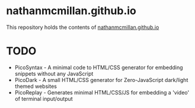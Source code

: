 # nathanmcmillan.github.io

This repository holds the contents of [nathanmcmillan.github.io](https://nathanmcmillan.github.io)

# TODO

- PicoSyntax - A minimal code to HTML/CSS generator for embedding snippets without any JavaScript
- PicoDark - A small HTML/CSS generator for Zero-JavaScript dark/light themed websites
- PicoReplay - Generates minimal HTML/CSS/JS for embedding a 'video' of terminal input/output
